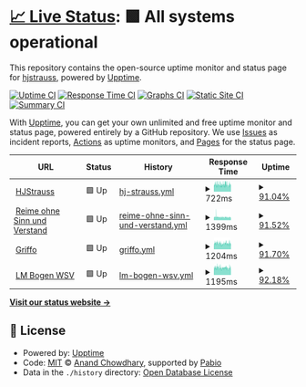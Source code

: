# [📈 Live Status](https://hjstrauss.github.io/MonitorMySites): <!--live status--> **🟩 All systems operational**

This repository contains the open-source uptime monitor and status page for [hjstrauss](https://hjstrauss.github.io/MonitorMySites), powered by [Upptime](https://github.com/upptime/upptime).

[![Uptime CI](https://github.com/hjstrauss/MonitorMySites/workflows/Uptime%20CI/badge.svg)](https://github.com/hjstrauss/MonitorMySites/actions?query=workflow%3A%22Uptime+CI%22)
[![Response Time CI](https://github.com/hjstrauss/MonitorMySites/workflows/Response%20Time%20CI/badge.svg)](https://github.com/hjstrauss/MonitorMySites/actions?query=workflow%3A%22Response+Time+CI%22)
[![Graphs CI](https://github.com/hjstrauss/MonitorMySites/workflows/Graphs%20CI/badge.svg)](https://github.com/hjstrauss/MonitorMySites/actions?query=workflow%3A%22Graphs+CI%22)
[![Static Site CI](https://github.com/hjstrauss/MonitorMySites/workflows/Static%20Site%20CI/badge.svg)](https://github.com/hjstrauss/MonitorMySites/actions?query=workflow%3A%22Static+Site+CI%22)
[![Summary CI](https://github.com/hjstrauss/MonitorMySites/workflows/Summary%20CI/badge.svg)](https://github.com/hjstrauss/MonitorMySites/actions?query=workflow%3A%22Summary+CI%22)

With [Upptime](https://upptime.js.org), you can get your own unlimited and free uptime monitor and status page, powered entirely by a GitHub repository. We use [Issues](https://github.com/hjstrauss/MonitorMySites/issues) as incident reports, [Actions](https://github.com/hjstrauss/MonitorMySites/actions) as uptime monitors, and [Pages](https://hjstrauss.github.io/MonitorMySites) for the status page.

<!--start: status pages-->
<!-- This summary is generated by Upptime (https://github.com/upptime/upptime) -->
<!-- Do not edit this manually, your changes will be overwritten -->
<!-- prettier-ignore -->
| URL | Status | History | Response Time | Uptime |
| --- | ------ | ------- | ------------- | ------ |
| <img alt="" src="https://icons.duckduckgo.com/ip3/www.hjstrauss.de.ico" height="13"> [HJStrauss](https://www.hjstrauss.de) | 🟩 Up | [hj-strauss.yml](https://github.com/hjstrauss/MonitorMySites/commits/HEAD/history/hj-strauss.yml) | <details><summary><img alt="Response time graph" src="./graphs/hj-strauss/response-time-week.png" height="20"> 722ms</summary><br><a href="https://hjstrauss.github.io/MonitorMySites/history/hj-strauss"><img alt="Response time 734" src="https://img.shields.io/endpoint?url=https%3A%2F%2Fraw.githubusercontent.com%2Fhjstrauss%2FMonitorMySites%2FHEAD%2Fapi%2Fhj-strauss%2Fresponse-time.json"></a><br><a href="https://hjstrauss.github.io/MonitorMySites/history/hj-strauss"><img alt="24-hour response time 688" src="https://img.shields.io/endpoint?url=https%3A%2F%2Fraw.githubusercontent.com%2Fhjstrauss%2FMonitorMySites%2FHEAD%2Fapi%2Fhj-strauss%2Fresponse-time-day.json"></a><br><a href="https://hjstrauss.github.io/MonitorMySites/history/hj-strauss"><img alt="7-day response time 722" src="https://img.shields.io/endpoint?url=https%3A%2F%2Fraw.githubusercontent.com%2Fhjstrauss%2FMonitorMySites%2FHEAD%2Fapi%2Fhj-strauss%2Fresponse-time-week.json"></a><br><a href="https://hjstrauss.github.io/MonitorMySites/history/hj-strauss"><img alt="30-day response time 717" src="https://img.shields.io/endpoint?url=https%3A%2F%2Fraw.githubusercontent.com%2Fhjstrauss%2FMonitorMySites%2FHEAD%2Fapi%2Fhj-strauss%2Fresponse-time-month.json"></a><br><a href="https://hjstrauss.github.io/MonitorMySites/history/hj-strauss"><img alt="1-year response time 734" src="https://img.shields.io/endpoint?url=https%3A%2F%2Fraw.githubusercontent.com%2Fhjstrauss%2FMonitorMySites%2FHEAD%2Fapi%2Fhj-strauss%2Fresponse-time-year.json"></a></details> | <details><summary><a href="https://hjstrauss.github.io/MonitorMySites/history/hj-strauss">91.04%</a></summary><a href="https://hjstrauss.github.io/MonitorMySites/history/hj-strauss"><img alt="All-time uptime 98.29%" src="https://img.shields.io/endpoint?url=https%3A%2F%2Fraw.githubusercontent.com%2Fhjstrauss%2FMonitorMySites%2FHEAD%2Fapi%2Fhj-strauss%2Fuptime.json"></a><br><a href="https://hjstrauss.github.io/MonitorMySites/history/hj-strauss"><img alt="24-hour uptime 94.51%" src="https://img.shields.io/endpoint?url=https%3A%2F%2Fraw.githubusercontent.com%2Fhjstrauss%2FMonitorMySites%2FHEAD%2Fapi%2Fhj-strauss%2Fuptime-day.json"></a><br><a href="https://hjstrauss.github.io/MonitorMySites/history/hj-strauss"><img alt="7-day uptime 91.04%" src="https://img.shields.io/endpoint?url=https%3A%2F%2Fraw.githubusercontent.com%2Fhjstrauss%2FMonitorMySites%2FHEAD%2Fapi%2Fhj-strauss%2Fuptime-week.json"></a><br><a href="https://hjstrauss.github.io/MonitorMySites/history/hj-strauss"><img alt="30-day uptime 96.18%" src="https://img.shields.io/endpoint?url=https%3A%2F%2Fraw.githubusercontent.com%2Fhjstrauss%2FMonitorMySites%2FHEAD%2Fapi%2Fhj-strauss%2Fuptime-month.json"></a><br><a href="https://hjstrauss.github.io/MonitorMySites/history/hj-strauss"><img alt="1-year uptime 98.29%" src="https://img.shields.io/endpoint?url=https%3A%2F%2Fraw.githubusercontent.com%2Fhjstrauss%2FMonitorMySites%2FHEAD%2Fapi%2Fhj-strauss%2Fuptime-year.json"></a></details>
| <img alt="" src="https://icons.duckduckgo.com/ip3/www.reimeohnesinnundverstand.de.ico" height="13"> [Reime ohne Sinn und Verstand](https://www.reimeohnesinnundverstand.de) | 🟩 Up | [reime-ohne-sinn-und-verstand.yml](https://github.com/hjstrauss/MonitorMySites/commits/HEAD/history/reime-ohne-sinn-und-verstand.yml) | <details><summary><img alt="Response time graph" src="./graphs/reime-ohne-sinn-und-verstand/response-time-week.png" height="20"> 1399ms</summary><br><a href="https://hjstrauss.github.io/MonitorMySites/history/reime-ohne-sinn-und-verstand"><img alt="Response time 1454" src="https://img.shields.io/endpoint?url=https%3A%2F%2Fraw.githubusercontent.com%2Fhjstrauss%2FMonitorMySites%2FHEAD%2Fapi%2Freime-ohne-sinn-und-verstand%2Fresponse-time.json"></a><br><a href="https://hjstrauss.github.io/MonitorMySites/history/reime-ohne-sinn-und-verstand"><img alt="24-hour response time 1338" src="https://img.shields.io/endpoint?url=https%3A%2F%2Fraw.githubusercontent.com%2Fhjstrauss%2FMonitorMySites%2FHEAD%2Fapi%2Freime-ohne-sinn-und-verstand%2Fresponse-time-day.json"></a><br><a href="https://hjstrauss.github.io/MonitorMySites/history/reime-ohne-sinn-und-verstand"><img alt="7-day response time 1399" src="https://img.shields.io/endpoint?url=https%3A%2F%2Fraw.githubusercontent.com%2Fhjstrauss%2FMonitorMySites%2FHEAD%2Fapi%2Freime-ohne-sinn-und-verstand%2Fresponse-time-week.json"></a><br><a href="https://hjstrauss.github.io/MonitorMySites/history/reime-ohne-sinn-und-verstand"><img alt="30-day response time 1395" src="https://img.shields.io/endpoint?url=https%3A%2F%2Fraw.githubusercontent.com%2Fhjstrauss%2FMonitorMySites%2FHEAD%2Fapi%2Freime-ohne-sinn-und-verstand%2Fresponse-time-month.json"></a><br><a href="https://hjstrauss.github.io/MonitorMySites/history/reime-ohne-sinn-und-verstand"><img alt="1-year response time 1454" src="https://img.shields.io/endpoint?url=https%3A%2F%2Fraw.githubusercontent.com%2Fhjstrauss%2FMonitorMySites%2FHEAD%2Fapi%2Freime-ohne-sinn-und-verstand%2Fresponse-time-year.json"></a></details> | <details><summary><a href="https://hjstrauss.github.io/MonitorMySites/history/reime-ohne-sinn-und-verstand">91.52%</a></summary><a href="https://hjstrauss.github.io/MonitorMySites/history/reime-ohne-sinn-und-verstand"><img alt="All-time uptime 98.35%" src="https://img.shields.io/endpoint?url=https%3A%2F%2Fraw.githubusercontent.com%2Fhjstrauss%2FMonitorMySites%2FHEAD%2Fapi%2Freime-ohne-sinn-und-verstand%2Fuptime.json"></a><br><a href="https://hjstrauss.github.io/MonitorMySites/history/reime-ohne-sinn-und-verstand"><img alt="24-hour uptime 95.68%" src="https://img.shields.io/endpoint?url=https%3A%2F%2Fraw.githubusercontent.com%2Fhjstrauss%2FMonitorMySites%2FHEAD%2Fapi%2Freime-ohne-sinn-und-verstand%2Fuptime-day.json"></a><br><a href="https://hjstrauss.github.io/MonitorMySites/history/reime-ohne-sinn-und-verstand"><img alt="7-day uptime 91.52%" src="https://img.shields.io/endpoint?url=https%3A%2F%2Fraw.githubusercontent.com%2Fhjstrauss%2FMonitorMySites%2FHEAD%2Fapi%2Freime-ohne-sinn-und-verstand%2Fuptime-week.json"></a><br><a href="https://hjstrauss.github.io/MonitorMySites/history/reime-ohne-sinn-und-verstand"><img alt="30-day uptime 96.31%" src="https://img.shields.io/endpoint?url=https%3A%2F%2Fraw.githubusercontent.com%2Fhjstrauss%2FMonitorMySites%2FHEAD%2Fapi%2Freime-ohne-sinn-und-verstand%2Fuptime-month.json"></a><br><a href="https://hjstrauss.github.io/MonitorMySites/history/reime-ohne-sinn-und-verstand"><img alt="1-year uptime 98.35%" src="https://img.shields.io/endpoint?url=https%3A%2F%2Fraw.githubusercontent.com%2Fhjstrauss%2FMonitorMySites%2FHEAD%2Fapi%2Freime-ohne-sinn-und-verstand%2Fuptime-year.json"></a></details>
| <img alt="" src="https://icons.duckduckgo.com/ip3/www.griffo.de.ico" height="13"> [Griffo](https://www.griffo.de) | 🟩 Up | [griffo.yml](https://github.com/hjstrauss/MonitorMySites/commits/HEAD/history/griffo.yml) | <details><summary><img alt="Response time graph" src="./graphs/griffo/response-time-week.png" height="20"> 1204ms</summary><br><a href="https://hjstrauss.github.io/MonitorMySites/history/griffo"><img alt="Response time 1167" src="https://img.shields.io/endpoint?url=https%3A%2F%2Fraw.githubusercontent.com%2Fhjstrauss%2FMonitorMySites%2FHEAD%2Fapi%2Fgriffo%2Fresponse-time.json"></a><br><a href="https://hjstrauss.github.io/MonitorMySites/history/griffo"><img alt="24-hour response time 1080" src="https://img.shields.io/endpoint?url=https%3A%2F%2Fraw.githubusercontent.com%2Fhjstrauss%2FMonitorMySites%2FHEAD%2Fapi%2Fgriffo%2Fresponse-time-day.json"></a><br><a href="https://hjstrauss.github.io/MonitorMySites/history/griffo"><img alt="7-day response time 1204" src="https://img.shields.io/endpoint?url=https%3A%2F%2Fraw.githubusercontent.com%2Fhjstrauss%2FMonitorMySites%2FHEAD%2Fapi%2Fgriffo%2Fresponse-time-week.json"></a><br><a href="https://hjstrauss.github.io/MonitorMySites/history/griffo"><img alt="30-day response time 1175" src="https://img.shields.io/endpoint?url=https%3A%2F%2Fraw.githubusercontent.com%2Fhjstrauss%2FMonitorMySites%2FHEAD%2Fapi%2Fgriffo%2Fresponse-time-month.json"></a><br><a href="https://hjstrauss.github.io/MonitorMySites/history/griffo"><img alt="1-year response time 1167" src="https://img.shields.io/endpoint?url=https%3A%2F%2Fraw.githubusercontent.com%2Fhjstrauss%2FMonitorMySites%2FHEAD%2Fapi%2Fgriffo%2Fresponse-time-year.json"></a></details> | <details><summary><a href="https://hjstrauss.github.io/MonitorMySites/history/griffo">91.70%</a></summary><a href="https://hjstrauss.github.io/MonitorMySites/history/griffo"><img alt="All-time uptime 98.38%" src="https://img.shields.io/endpoint?url=https%3A%2F%2Fraw.githubusercontent.com%2Fhjstrauss%2FMonitorMySites%2FHEAD%2Fapi%2Fgriffo%2Fuptime.json"></a><br><a href="https://hjstrauss.github.io/MonitorMySites/history/griffo"><img alt="24-hour uptime 95.82%" src="https://img.shields.io/endpoint?url=https%3A%2F%2Fraw.githubusercontent.com%2Fhjstrauss%2FMonitorMySites%2FHEAD%2Fapi%2Fgriffo%2Fuptime-day.json"></a><br><a href="https://hjstrauss.github.io/MonitorMySites/history/griffo"><img alt="7-day uptime 91.70%" src="https://img.shields.io/endpoint?url=https%3A%2F%2Fraw.githubusercontent.com%2Fhjstrauss%2FMonitorMySites%2FHEAD%2Fapi%2Fgriffo%2Fuptime-week.json"></a><br><a href="https://hjstrauss.github.io/MonitorMySites/history/griffo"><img alt="30-day uptime 96.38%" src="https://img.shields.io/endpoint?url=https%3A%2F%2Fraw.githubusercontent.com%2Fhjstrauss%2FMonitorMySites%2FHEAD%2Fapi%2Fgriffo%2Fuptime-month.json"></a><br><a href="https://hjstrauss.github.io/MonitorMySites/history/griffo"><img alt="1-year uptime 98.38%" src="https://img.shields.io/endpoint?url=https%3A%2F%2Fraw.githubusercontent.com%2Fhjstrauss%2FMonitorMySites%2FHEAD%2Fapi%2Fgriffo%2Fuptime-year.json"></a></details>
| <img alt="" src="https://icons.duckduckgo.com/ip3/www.lmbogenwsv.de.ico" height="13"> [LM Bogen WSV](https://www.lmbogenwsv.de) | 🟩 Up | [lm-bogen-wsv.yml](https://github.com/hjstrauss/MonitorMySites/commits/HEAD/history/lm-bogen-wsv.yml) | <details><summary><img alt="Response time graph" src="./graphs/lm-bogen-wsv/response-time-week.png" height="20"> 1195ms</summary><br><a href="https://hjstrauss.github.io/MonitorMySites/history/lm-bogen-wsv"><img alt="Response time 1154" src="https://img.shields.io/endpoint?url=https%3A%2F%2Fraw.githubusercontent.com%2Fhjstrauss%2FMonitorMySites%2FHEAD%2Fapi%2Flm-bogen-wsv%2Fresponse-time.json"></a><br><a href="https://hjstrauss.github.io/MonitorMySites/history/lm-bogen-wsv"><img alt="24-hour response time 1056" src="https://img.shields.io/endpoint?url=https%3A%2F%2Fraw.githubusercontent.com%2Fhjstrauss%2FMonitorMySites%2FHEAD%2Fapi%2Flm-bogen-wsv%2Fresponse-time-day.json"></a><br><a href="https://hjstrauss.github.io/MonitorMySites/history/lm-bogen-wsv"><img alt="7-day response time 1195" src="https://img.shields.io/endpoint?url=https%3A%2F%2Fraw.githubusercontent.com%2Fhjstrauss%2FMonitorMySites%2FHEAD%2Fapi%2Flm-bogen-wsv%2Fresponse-time-week.json"></a><br><a href="https://hjstrauss.github.io/MonitorMySites/history/lm-bogen-wsv"><img alt="30-day response time 1168" src="https://img.shields.io/endpoint?url=https%3A%2F%2Fraw.githubusercontent.com%2Fhjstrauss%2FMonitorMySites%2FHEAD%2Fapi%2Flm-bogen-wsv%2Fresponse-time-month.json"></a><br><a href="https://hjstrauss.github.io/MonitorMySites/history/lm-bogen-wsv"><img alt="1-year response time 1154" src="https://img.shields.io/endpoint?url=https%3A%2F%2Fraw.githubusercontent.com%2Fhjstrauss%2FMonitorMySites%2FHEAD%2Fapi%2Flm-bogen-wsv%2Fresponse-time-year.json"></a></details> | <details><summary><a href="https://hjstrauss.github.io/MonitorMySites/history/lm-bogen-wsv">92.18%</a></summary><a href="https://hjstrauss.github.io/MonitorMySites/history/lm-bogen-wsv"><img alt="All-time uptime 98.20%" src="https://img.shields.io/endpoint?url=https%3A%2F%2Fraw.githubusercontent.com%2Fhjstrauss%2FMonitorMySites%2FHEAD%2Fapi%2Flm-bogen-wsv%2Fuptime.json"></a><br><a href="https://hjstrauss.github.io/MonitorMySites/history/lm-bogen-wsv"><img alt="24-hour uptime 95.96%" src="https://img.shields.io/endpoint?url=https%3A%2F%2Fraw.githubusercontent.com%2Fhjstrauss%2FMonitorMySites%2FHEAD%2Fapi%2Flm-bogen-wsv%2Fuptime-day.json"></a><br><a href="https://hjstrauss.github.io/MonitorMySites/history/lm-bogen-wsv"><img alt="7-day uptime 92.18%" src="https://img.shields.io/endpoint?url=https%3A%2F%2Fraw.githubusercontent.com%2Fhjstrauss%2FMonitorMySites%2FHEAD%2Fapi%2Flm-bogen-wsv%2Fuptime-week.json"></a><br><a href="https://hjstrauss.github.io/MonitorMySites/history/lm-bogen-wsv"><img alt="30-day uptime 95.98%" src="https://img.shields.io/endpoint?url=https%3A%2F%2Fraw.githubusercontent.com%2Fhjstrauss%2FMonitorMySites%2FHEAD%2Fapi%2Flm-bogen-wsv%2Fuptime-month.json"></a><br><a href="https://hjstrauss.github.io/MonitorMySites/history/lm-bogen-wsv"><img alt="1-year uptime 98.20%" src="https://img.shields.io/endpoint?url=https%3A%2F%2Fraw.githubusercontent.com%2Fhjstrauss%2FMonitorMySites%2FHEAD%2Fapi%2Flm-bogen-wsv%2Fuptime-year.json"></a></details>

<!--end: status pages-->

[**Visit our status website →**](https://hjstrauss.github.io/MonitorMySites)

## 📄 License

- Powered by: [Upptime](https://github.com/upptime/upptime)
- Code: [MIT](./LICENSE) © [Anand Chowdhary](https://anandchowdhary.com), supported by [Pabio](https://pabio.com)
- Data in the `./history` directory: [Open Database License](https://opendatacommons.org/licenses/odbl/1-0/)

